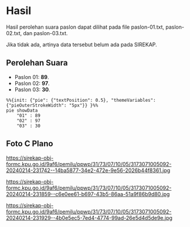 # Hasil

Hasil perolehan suara paslon dapat dilihat pada file paslon-01.txt, paslon-02.txt, dan paslon-03.txt.

Jika tidak ada, artinya data tersebut belum ada pada SIREKAP.

## Perolehan Suara

 * Paslon 01: **89**.
 * Paslon 02: **97**.
 * Paslon 03: **30**.

```mermaid
%%{init: {"pie": {"textPosition": 0.5}, "themeVariables": {"pieOuterStrokeWidth": "5px"}} }%%
pie showData
    "01" : 89
    "02" : 97
    "03" : 30
```
## Foto C Plano

https://sirekap-obj-formc.kpu.go.id/9af6/pemilu/ppwp/31/73/07/10/05/3173071005092-20240214-231742--14ba5877-34e2-472e-9e56-2026b44f8361.jpg

https://sirekap-obj-formc.kpu.go.id/9af6/pemilu/ppwp/31/73/07/10/05/3173071005092-20240214-231859--c6e0ee61-b697-43b5-86aa-51a9f86b9d80.jpg

https://sirekap-obj-formc.kpu.go.id/9af6/pemilu/ppwp/31/73/07/10/05/3173071005092-20240214-231929--4b0e5ec5-7ed4-4774-99ad-26e5d4d5de9e.jpg
